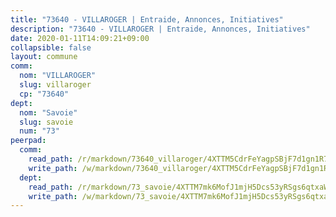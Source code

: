 ```yaml
---
title: "73640 - VILLAROGER | Entraide, Annonces, Initiatives"
description: "73640 - VILLAROGER | Entraide, Annonces, Initiatives"
date: 2020-01-11T14:09:21+09:00
collapsible: false
layout: commune
comm:
  nom: "VILLAROGER"
  slug: villaroger
  cp: "73640"
dept:
  nom: "Savoie"
  slug: savoie
  num: "73"
peerpad:
  comm:
    read_path: /r/markdown/73640_villaroger/4XTTM5CdrFeYagpSBjF7d1gn1R7vxskuKgpFUgioKoVZHfo8D
    write_path: /w/markdown/73640_villaroger/4XTTM5CdrFeYagpSBjF7d1gn1R7vxskuKgpFUgioKoVZHfo8D-K3TgUSK4for1XNoGF6hHiDD9yjutc7NqbNUux3UJQyGFJmcBsKaxtEDrSxzpHyAXMw31FXvyuEZ4qQYybhLeUJ4neLmcHEQwxJ7b81YvwVGGhZ12bmeMk1ETTK6uSv1uv7kbwFMT
  dept:
    read_path: /r/markdown/73_savoie/4XTTM7mk6MofJ1mjH5Dcs53yRSgs6qtxaWYjKD54ttqHGEMur
    write_path: /w/markdown/73_savoie/4XTTM7mk6MofJ1mjH5Dcs53yRSgs6qtxaWYjKD54ttqHGEMur-K3TgTorsK1WLw8S2EgnkoX8tJEgZgam6ANhvqrVqNfiz9fX8kbMKu5AF1rqzXyxMRZgoVPrb5EERe3PeBhqF1SBfP5G1PJnvsDUF2LQSxevobpkDM4djQDebTYoo6Yx53thenJpY
---
```


